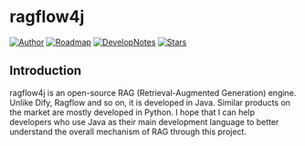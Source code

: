 
# ragflow4j
[![Author](https://img.shields.io/badge/Author-%E4%B8%AD%E9%BE%84%E7%A8%8B%E5%BA%8F%E5%91%98-blue.svg)](https://www.shanruifeng.win)
[![Roadmap](https://img.shields.io/badge/Roadmap-8A2BE2)]([https://github.com/aaronshan/ragflow4j](https://github.com/aaronshan/ragflow4j/blob/main/roadmap-2025.md))
[![DevelopNotes](https://img.shields.io/badge/DevelopNotes-25c2a0)](https://github.com/aaronshan/ragflow4j)
[![Stars](https://img.shields.io/github/stars/aaronshan/ragflow4j.svg?label=Stars&style=social)](https://github.com/aaronshan/ragflow4j)

## Introduction

ragflow4j is an open-source RAG (Retrieval-Augmented Generation) engine. Unlike Dify, Ragflow and so on, it is developed in Java. Similar products on the market are mostly developed in Python. I hope that I can help developers who use Java as their main development language to better understand the overall mechanism of RAG  through this project.

